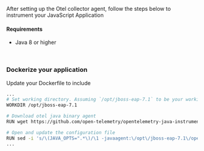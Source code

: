 After setting up the Otel collector agent, follow the steps below to instrument your JavaScript Application

#### Requirements
- Java 8 or higher

&nbsp;

### Dockerize your application

Update your Dockerfile to include

```bash
...
# Set working directory. Assuming `/opt/jboss-eap-7.1` to be your working directory.
WORKDIR /opt/jboss-eap-7.1

# Download otel java binary agent
RUN wget https://github.com/open-telemetry/opentelemetry-java-instrumentation/releases/latest/download/opentelemetry-javaagent.jar -O opentelemetry-javaagent.jar

# Open and update the configuration file
RUN sed -i 's/\(JAVA_OPTS=".*\)/\1 -javaagent:\/opt\/jboss-eap-7.1\/opentelemetry-javaagent.jar/' bin/standalone.conf
...
```

